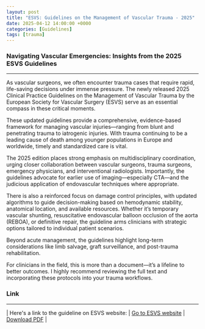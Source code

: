 ```yaml
---
layout: post
title: "ESVS: Guidelines on the Management of Vascular Trauma - 2025"
date: 2025-04-12 14:00:00 +0000
categories: [Guidelines]
tags: [trauma]
---
```


### Navigating Vascular Emergencies: Insights from the 2025 ESVS Guidelines

***

As vascular surgeons, we often encounter trauma cases that require rapid, life-saving decisions under immense pressure. The newly released 2025 Clinical Practice Guidelines on the Management of Vascular Trauma by the European Society for Vascular Surgery (ESVS) serve as an essential compass in these critical moments.

These updated guidelines provide a comprehensive, evidence-based framework for managing vascular injuries—ranging from blunt and penetrating trauma to iatrogenic injuries. With trauma continuing to be a leading cause of death among younger populations in Europe and worldwide, timely and standardized care is vital.

The 2025 edition places strong emphasis on multidisciplinary coordination, urging closer collaboration between vascular surgeons, trauma surgeons, emergency physicians, and interventional radiologists. Importantly, the guidelines advocate for earlier use of imaging—especially CTA—and the judicious application of endovascular techniques where appropriate.

There is also a reinforced focus on damage control principles, with updated algorithms to guide decision-making based on hemodynamic stability, anatomical location, and available resources. Whether it’s temporary vascular shunting, resuscitative endovascular balloon occlusion of the aorta (REBOA), or definitive repair, the guideline arms clinicians with strategic options tailored to individual patient scenarios.

Beyond acute management, the guidelines highlight long-term considerations like limb salvage, graft surveillance, and post-trauma rehabilitation.

For clinicians in the field, this is more than a document—it’s a lifeline to better outcomes. I highly recommend reviewing the full text and incorporating these protocols into your trauma workflows.

### Link

***

| Here's a link to the guideline on ESVS website: | [Go to ESVS website](https://www.ejves.com/article/S1078-5884(24)01374-1/fulltext) | [Download PDF](https://www.ejves.com/action/showPdf?pii=S1078-5884%2824%2901374-1) |